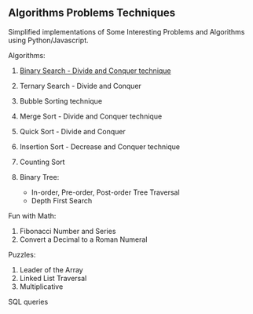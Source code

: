 Algorithms Problems Techniques
-------------------------------------

Simplified implementations of Some Interesting Problems and Algorithms using Python/Javascript.

Algorithms:

1. [Binary Search - Divide and Conquer technique](Algorithms/BinarySearch.py)
2. Ternary Search - Divide and Conquer 

3. Bubble Sorting technique
4. Merge Sort - Divide and Conquer technique
5. Quick Sort - Divide and Conquer 
6. Insertion Sort - Decrease and Conquer technique
7. Counting Sort

8. Binary Tree:
	- In-order, Pre-order, Post-order Tree Traversal
	- Depth First Search

Fun with Math:

1. Fibonacci Number and Series
2. Convert a Decimal to a Roman Numeral

Puzzles:

1. Leader of the Array 
2. Linked List Traversal
3. Multiplicative

SQL queries
